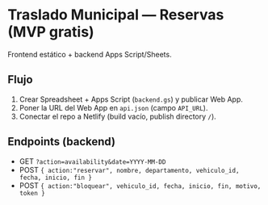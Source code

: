 
# Traslado Municipal — Reservas (MVP gratis)

Frontend estático + backend Apps Script/Sheets.

## Flujo
1. Crear Spreadsheet + Apps Script (`backend.gs`) y publicar Web App.
2. Poner la URL del Web App en `api.json` (campo `API_URL`).
3. Conectar el repo a Netlify (build vacío, publish directory `/`).

## Endpoints (backend)
- GET `?action=availability&date=YYYY-MM-DD`
- POST `{ action:"reservar", nombre, departamento, vehiculo_id, fecha, inicio, fin }`
- POST `{ action:"bloquear", vehiculo_id, fecha, inicio, fin, motivo, token }`
